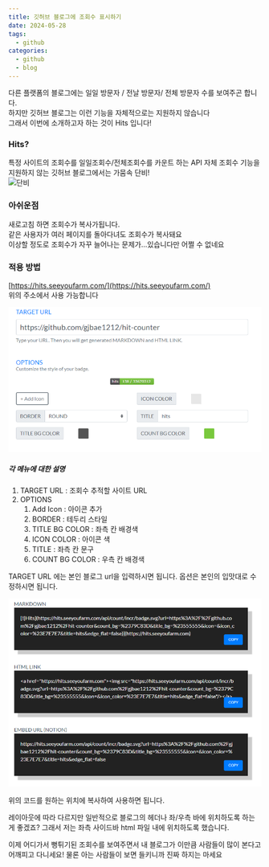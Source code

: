 ```yaml
---
title: 깃허브 블로그에 조회수 표시하기
date: 2024-05-28
tags:
  - github
categories:
  - github
  - blog
---
```

다른 플랫폼의 블로그에는 일일 방문자 / 전날 방문자/ 전체 방문자 수를 보여주곤 합니다.  
하지만 깃허브 블로그는 이런 기능을 자체적으로는 지원하지 않습니다  
그래서 이번에 소개하고자 하는 것이 Hits 입니다!

### Hits?
특정 사이트의 조회수를 일일조회수/전체조회수를 카운트 하는 API
자체 조회수 기능을 지원하지 않는 깃허브 블로그에서는 가뭄속 단비!  
![단비](https://images.weserv.nl/?url=https://i.pinimg.com/474x/5f/1c/92/5f1c9268ed8c4dc83b4534263868cb31.jpg&w=200&h=200)


### 아쉬운점
새로고침 하면 조회수가 복사가됩니다.  
같은 사용자가 여러 페이지를 돌아다녀도 조회수가 복사돼요  
이상할 정도로 조회수가 자꾸 늘어나는 문제가...있습니다만 어쩔 수 없네요

### 적용 방법
[https://hits.seeyoufarm.com/](https://hits.seeyoufarm.com/)  
위의 주소에서 사용 가능합니다

![](/assets/img/screenshot/2024-05-28-Hits/img1.png)  

##### 각 메뉴에 대한 설명
1. TARGET URL : 조회수 추적할 사이트 URL
2. OPTIONS
	1. Add Icon : 아이콘 추가
	2. BORDER : 테두리 스타일
	3. TITLE BG COLOR : 좌측 칸 배경색
	4. ICON COLOR : 아이콘 색
	5. TITLE : 좌측 칸 문구
	6. COUNT BG COLOR : 우측 칸 배경색

TARGET URL 에는 본인 블로그 url을 입력하시면 됩니다.
옵션은 본인의 입맛대로 수정하시면 됩니다.

![](/assets/img/screenshot/2024-05-28-Hits/img2.png)

위의 코드를 원하는 위치에 복사하여 사용하면 됩니다.

레이아웃에 따라 다르지만 일반적으로 블로그의 헤더나 좌/우측 바에 위치하도록 하는게 좋겠죠?
그래서 저는 좌측 사이드바 html 파일 내에 위치하도록 했습니다.

이제 어디가서 뻥튀기된 조회수를 보여주면서 내 블로그가 이만큼 사람들이 많이 본다고 어깨피고 다니세요!
물론 아는 사람들이 보면 들키니까 진짜 하지는 마세요
